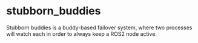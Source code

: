 # stubborn_buddies
Stubborn buddies is a buddy-based failover system, where two processes will watch each in order to always keep a ROS2 node active.
